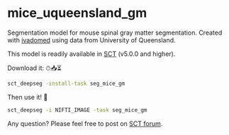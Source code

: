 # mice_uqueensland_gm

Segmentation model for mouse spinal gray matter segmentation. Created with [ivadomed](http://ivadomed.org/) using data from University of Queensland.

This model is readily available in [SCT](https://spinalcordtoolbox.com/en/stable/) (v5.0.0 and higher).

Download it: ⏱📥⏳
```bash
sct_deepseg -install-task seg_mice_gm
```
Then use it! 🚀
```bash
sct_deepseg -i NIFTI_IMAGE -task seg_mice_gm
```

Any question? Please feel free to post on [SCT forum](https://forum.spinalcordmri.org/c/sct/8). 
